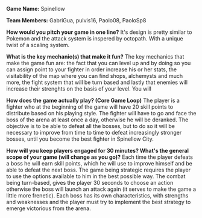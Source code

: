 **Game Name:** Spinellow

**Team Members:** GabriGua, pulvis16, Paolo08, PaoloSp8

**How would you pitch your game in one line?**
It's design is pretty similar to Pokemon and the attack system is inspered by octopath. With a unique twist of a scaling system.

**What is the key mechanic(s) that make it fun?**
The key mechanics that make the game fun are: the fact that you can level up and by doing so you can assign point to your fighter in order increase his or her stats,
the visitability of the map where you can find shops, alchemysts and much more,
the fight system that will be turn based and lastly that enemies will increase their strenghts on the basis of your level.
You will

**How does the game actually play? (Core Game Loop)**
The player is a fighter who at the beginning of the game will have 20 skill points to distribute based on his playing style. 
The fighter will have to go and face the boss of the arena at least once a day, otherwise he will be deranked.
The objective is to be able to defeat all the bosses, but to do so it will be necessary to improve from time to time to defeat increasingly stronger bosses,
until you become the best fighter in Spinellow City.

**How will you keep players engaged for 30 minutes? What's the general scope of your game (will change as you go)?**
Each time the player defeats a boss he will earn skill points, which he will use to improve himself and be able to defeat the next boss.
The game being strategic requires the player to use the options available to him in the best possible way. 
The combat being turn-based, gives the player 30 seconds to choose an action otherwise the boss will launch an attack again (it serves to make the game a little more frenetic).
Each boss has its own characteristics, with strengths and weaknesses and the player must try to implement the best strategy to emerge victorious from the arena.
